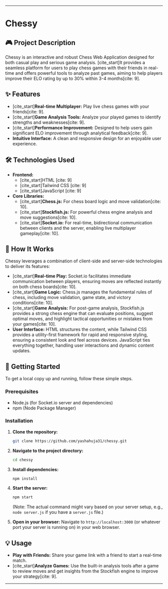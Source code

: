 
-----

# Chessy

[](https://github.com/yashahuja31/chessy)

## 🎮 Project Description

Chessy is an interactive and robust Chess Web Application designed for both casual play and serious game analysis. [cite\_start]It provides a seamless platform for users to play chess games with their friends in real-time and offers powerful tools to analyze past games, aiming to help players improve their ELO rating by up to 30% within 3-4 months[cite: 9].

## ✨ Features

  * [cite\_start]**Real-time Multiplayer:** Play live chess games with your friends[cite: 9].
  * [cite\_start]**Game Analysis Tools:** Analyze your played games to identify strengths and weaknesses[cite: 9].
  * [cite\_start]**Performance Improvement:** Designed to help users gain significant ELO improvement through analytical feedback[cite: 9].
  * **Intuitive Interface:** A clean and responsive design for an enjoyable user experience.

## 🛠️ Technologies Used

  * **Frontend:**
      * [cite\_start]HTML [cite: 9]
      * [cite\_start]Tailwind CSS [cite: 9]
      * [cite\_start]JavaScript [cite: 9]
  * **Core Libraries:**
      * [cite\_start]**Chess.js:** For chess board logic and move validation[cite: 10].
      * [cite\_start]**Stockfish.js:** For powerful chess engine analysis and move suggestions[cite: 10].
      * [cite\_start]**Socket.io:** For real-time, bidirectional communication between clients and the server, enabling live multiplayer gameplay[cite: 10].

## 🧠 How It Works

Chessy leverages a combination of client-side and server-side technologies to deliver its features:

  * [cite\_start]**Real-time Play:** Socket.io facilitates immediate communication between players, ensuring moves are reflected instantly on both chess boards[cite: 10].
  * [cite\_start]**Game Logic:** Chess.js manages the fundamental rules of chess, including move validation, game state, and victory conditions[cite: 10].
  * [cite\_start]**Game Analysis:** For post-game analysis, Stockfish.js provides a strong chess engine that can evaluate positions, suggest optimal moves, and highlight tactical opportunities or mistakes from your games[cite: 10].
  * **User Interface:** HTML structures the content, while Tailwind CSS provides a utility-first framework for rapid and responsive styling, ensuring a consistent look and feel across devices. JavaScript ties everything together, handling user interactions and dynamic content updates.

## 🚀 Getting Started

To get a local copy up and running, follow these simple steps.

### Prerequisites

  * Node.js (for Socket.io server and dependencies)
  * npm (Node Package Manager)

### Installation

1.  **Clone the repository:**

    ```bash
    git clone https://github.com/yashahuja31/chessy.git
    ```

2.  **Navigate to the project directory:**

    ```bash
    cd chessy
    ```

3.  **Install dependencies:**

    ```bash
    npm install
    ```

4.  **Start the server:**

    ```bash
    npm start
    ```

    (Note: The actual command might vary based on your server setup, e.g., `node server.js` if you have a `server.js` file.)

5.  **Open in your browser:**
    Navigate to `http://localhost:3000` (or whatever port your server is running on) in your web browser.

## 💡 Usage

  * **Play with Friends:** Share your game link with a friend to start a real-time match.
  * [cite\_start]**Analyze Games:** Use the built-in analysis tools after a game to review moves and get insights from the Stockfish engine to improve your strategy[cite: 9].

-----
